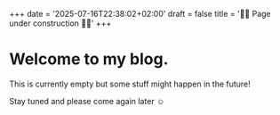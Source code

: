 +++
date = '2025-07-16T22:38:02+02:00'
draft = false
title = '👷🚧 Page under construction 🚧👷'
+++

# Welcome to my blog. 

This is currently empty but some stuff might happen in the future! 


Stay tuned and please come again later ☺️ 